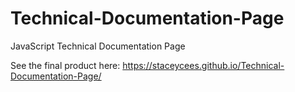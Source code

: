# Technical-Documentation-Page

JavaScript Technical Documentation Page

See the final product here:
https://staceycees.github.io/Technical-Documentation-Page/
